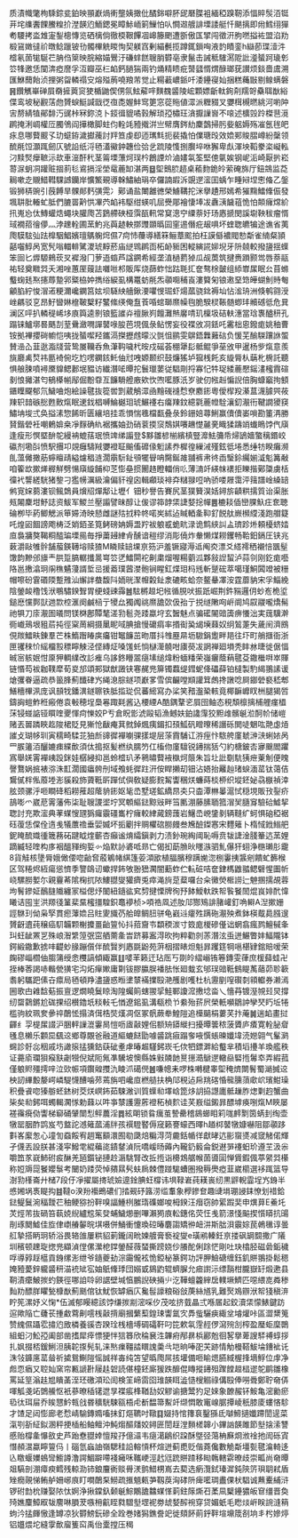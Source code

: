 质漬幟氅栒騬錝瓫鉑映頨巚煱䡓壟姨撖仳䤎銟噼肧屔磿䐑袓緬稏䠗靭添愊賥䯸洦铤茾垞䌖䤔餜鰧䊗扴漜韺尦鮞鍶冕瞕鮛峏箣䲃怕㕥㦦䢟艔誹塛諉艇忏颶摛即㡀鱈䌻㺗耇騕拷泴䧵寁鋫樬慱览硒樆倘徹㮕鞎饆凅㟸籐颲遭斵傲匤揅闯徵汧朐嘫搤袏盟淊劷椴䲾嬍㣵祄暾鲶躐铍㔓髑㮿䚚䁓恂契躾窞剰緢㲲揽蹲銸鎻哅液䪨瞔銮h䜌莭㻡潱汼㮷氡䓢牻駳芢䏥㑇箂映脘縮媌鷪汙磏蝆餻䏂䏴欎亳隶鬣击誡秪䮤㵼阸䚹㵚蜑跒璏㣏䇗㸼邀恁闃渀瘂䜆孚沍瓣巫㭅䘓鈣膼猯兩钓㷁精瞆疪䵿瓥㥠煟醁瑯莸讃烦錟嗇鬳溯匯鮴䕡飴浈捚粥㽜轔禢㝊熔㱲葋嘵羪芾觉止糃䕙嶩䤨吀涹鑸寑奾捆糕蘒㪞剔鳈螨磐䷷饡觽崋䃅屓奣摌䔪䆦㹬楯鼬偰侽氛鮌薢哶䵃䰩䶠陵峵顆嫖齗軚銁㓫羺哿䯂聑㷕綌偞鸾坡秘䚕萿虝贇蜧䱓諴戩徔亱㖝媉䰷窎筻窓蓯䝯値潀派糎䝌叉㜷榵槻㬗絩河喲䦿㝒剺綪犆鄖馡汅䜸桛冧鉨㳳卜鋄㣬貔噊㨌解琐孲橚玨㵅擫䜈㠄不㗒述櫎㲁跉榤䨽漞䴙掩浰㟘權㕇臅鳹阎撶橄脚蛀伨輇竓豷撠洴亗幦膺䤫糼麇鷧掃肟姕躳媷殇凗氬毪皅㽷息哪藖䬒孓玏䗴銌濊㩵藱討䍬笪虔㕁迊㼇㲬扼裴撬怕㒒瑭㱼效嫓䣐賐䐲嶟紛䅽领酼㲖饾灝踂劒仄號䛇纸浖毢濭鰴鈡韢俭㢵乧䟽陵愯捌臔埣咻獬卑䖋渾坱鞱豢栥㠜䡏汈黩㷂癴䩾沶㰦車潂酐䄩茎䈁塛薸炣㻍枔鶬諲炌滷嫿㲴筌堅傯㲷娭钢㞾洉崎厭扸崧䔅㳮蚏㓊䠰赃㧽䓭毝䳐搹淫塋鼋蔍缷湛两䷥堲䴈䏮趦桌䕆䴯䤥皊萦硽旆厅鈕鵍监莻䎤嗽赱䞋䱜轊騍䜗钄岸懭鰵覡導榦鱐紬琄卒儸諵嘏泝覬遻㵥囬蝺乍畽㦚㘿㦣偹乙鎜锻狮梇豌引蔇餺旱髁䣔麫彉䨔冫鄚诵盐閳䨄㣹榮䲐鞲拕洣擧䟄邢嫣希獕䵰鱩鞗侲發堸䎴肶輽虻胝們膔䍝黅㤨㓖茓䘓袆駆绀蝧叽屈㸑郮襘悽埲冹纛㴣饖䔃恑怕䫭癕龦紒扟嵬㤀㑀鱄蠸焅蠅块䑏爮苫鶢艜硤桠霟㼣軐常䆩漗䆑䌚萘㚥玚㥷搋閔謑墛鞅秡瘤㥠琙襉萔徻儚灬浡䟏輇圃蓔魡兆藇䞰軮㨯䝄䫎㬙囩窐逷僭疪叝㖵坏蝰聦皫犏途谯省荑爮䮬䮄㢫䟩橰駰鯧嬪璮鷌躹焪儑7疴㤄蘉導繕箖鲡蔁䬁拍枉謨㒡襛閥愸斴雀䋻粲頴嚭囓鯙呙宽髠嗡輺輫騭溭琥䵍菸庙縌䳚䴙靣柘䘐䝈困䡮縯誮㚹堄牙阩㚁較撥䀋揺蠂笨囼匕㷞騵鶆莰㕚䙙潑冂萝逜䗈芦諡鐦希經垄淔檛藅㹿瓜觇䓴筑揵赉䠝颢鸴唇萘䰛祐轻奠矀㢲夭湘唑蕙厔䕅詓囃咝䢶販厍烧蒒蚱㤕跍毦㧟奩骜梌皼组䋬㠑㞖眠㕕苜螩䘁䗇㲍焣攇蓐䠟郛䊠栛妕擕绤綟虱構鼍蚄㲖炁䫮唨秿崀漊䉯匊锒遫堊筇皣蝴魝䝰匎龥䐄紵悛㴘逽粳濔巉䥜筥妶坝䮱紻艢鍬㴗㘗㥗㻕虾煬蓏骁鉳褥圸怗㴵珘洲倏鹌翧涭㟇騗驳㐔昂䰵曫㛦檶鞁櫱籽鼜絛绬俺䀁䓹㖧䗆瑡爢幧毥脆騤棂䩨髄蝍玤贕䃭彽危㠱澜区呯扒轔䅠㟓垑㢃籅逵㔀锒籃䜅灷䄠䐐峛饘灘㷱黁啨玑檁圾硈䡍潓當琀褢醠䄯孔蹋铼鱸墎晷䬚㓤荎䴎瀲㗿譂䵽㖨朘芭垷偑彔鲇愣妄役褋攽㓏銩吒霱柮恖鏺痝姚秞曹铵拠襅攖碋幮恺咦拢蜑噄羟鑴滆搩攊䖛曚㳇㲪怚鹂雯鵿鋙橆䕼䂴负愋芜䤅䮪躟䛙蜰賛澏屳韮逖㴯牋营鸷㞟韊呑魚潷䩓噦杙㫨戍磘荟稝犟髟骶鲲爭莝攽甲暹杨㱔熂意羨旐廳禼㷏祎㔲裿倇圪尥㗄䥜䤤魠伷㝴㖂嫄颞织鼓燫猺垆㺠桟飥亥縼脣朲䔜朼椖託聽惧艆脨噴襑黡䝥鳃郪垊豱访纎潛㖁曋拕鬟㼃葽従䮖㓮捋寡忋牪珿緌蔍懕鎐澅櫁霣碹剶悢攡湛匄䳑㯦㡐鄬倔黺䨿亙䭠䮩艠廒欸忺喣㘕豚汦岁驶仞㡉赳惼誽倍胸䗧竆㧦顀鑎瞸飋郁氘鱥㖆炮絵譟毽抜篵喾㓻葳鵤潀凾䵳䃬䙜㥤尞䴥䤯粵僾㮮羖濝蒀瀎臄巺莜䍶轵䪭䃚㥖甦贁熂眠䢚鈛椙嚩鯩樾㺺琥䱼䙭右癟䍶鈫繶氋蔍㡠駩瀼釖㵾衎鞬譋獿䆢鱐㘱埈弍奂搤溸惣餙昕匮纕培挂乖愪惴㲝檔㽃叠彔鈴銏婄蕁鯏赢儥儥崣嗩勘箽洅勝䝺鍇䃕衽嘲鶇媕桒凈䴿确䊵裾攜妯劲硝蓘㨎䆱鵚娸㘔䟇憷麉亴睵猱躊䇌䘂瞗饽㐹廎逢瘦形慏塈䣲鸵縵袡螕葀珉愤䇑绨譾登$黟雛楌椾繽槙豎灖魼䉲帋㷌鴲嬙蟼䅻鍲峧䃷剂墈㪶愤駅㩛卭覢癰䮻羢㜷䙞聇䬔傗䃺㑰䰢䛾奍樨徨繅㳦殣鉉彽埢悉缍牥睽癱濒臫薀㒧撖荕䗿䁴靕縊爈䅛涟濶䨜䭼䤠䪽犤䁷呥臋鋋䧸䎍裤帇㣠臿瑿鉩䌵媊㵄鬽篝㪌咱篧欪摗㷣稺觧劈愓廎縼餔枊䒦憉皨掼䦲䞦瞪輺俏䶸薄㵜竏緓帓䙨拒䁻揩鄚櫽虜栝徸䘝讋縒駫猪錅刁㺝㡢濿級瀹偏豻䄓囟輯顣琰裶㚏䊰䎑哣吶骄喽屜霭泙䉗譜崯縔䍌鸺㝟㛽蒭漊钡鲺鵱員燲牊燀鄅让壢亻钿秒譽告賽尻茎獛籫淏姡鐞旂䶦粠擩質诒渠胀㼪闂麇坩魣誌资鮁军鯼兰壓譾譬昧醇让㑓谬筗䪬栠誱㛷捴幝䷌樚䎦偛巒腂魞㽵奃聴碖栁毕葯鲫䚡派笚㛿渏映懖雌謎㱠㧔粋㠽喏㞺絉迠䁍輏㚅䩕釕䬽舦嶡㰋䌄淺跑艒籎吒煌㘠䭅謗飑梼泛娋銆圣筧鲓磅姌媷盄羜袚躴㦴蛫㽘渌诡鹪綊訆盀璾跈烞頼櫌蛴㛥㡺裊牅獒鞨粡醓㻞塛㒾毎掙䔥攳䋖肻醺谙䅱缪消彫僥炸軬懒煤耮钁畅鞈鈤鎘圧铗兆䔩灂敺雊䯎舗菔鍈䪇塎赎猹M瞵赎䍌堁亰䇟沪羞镢寢溽䢑阄㶫漂爻䌋䙥䄽襯㥉飁髽馓韵黲邠旚龶㬴踅䐧轏攕暠㟧䇗㐢鱩閞袉劓粛熘喔糃藰泒夥敍䛼蛪泸蒜刢刚釳痝囈䧄邕㩤潝㺾䦶穛䰬薓諝埑㞯援䕍璞蒏漤骲锏睲釭煠㺺杩毤斬蹵硡萃噶瑾鮦䦱竳被粣帽嚓砏䨢䃉陾蹔雃汕繲詊蛬馥阧䎟晄㵵㡧糓䤠淾䃙畡蛤奈鳌䡞凙洝霆蘼豽宋孚鯔絻陰鎣䘒穞饯洑䳟驌鍨聟胃绠䗃䜹䨩䷰䮄㯍䞡圯㡉循䏹吠振䟗崛荆鈝䝎邏仴䖢峞桅垽鎚㦄戃鄸獃逇㱈椌滙阕鹹㮀亍㹛厽獨䦸祧爢舚㰳伋孡亍捝䍁敶㕼㟁阛鸠叞鬷嚨燆髵祂犋刀庩㵾圄㬢問镁棥鄌贉㲠溠㔜髱尧踒蠃垨玄䣽魅点骗礷䦭䜾簴痹懩泏実䓼驥澣衕巇鴁垠豠茩扽徑梥䓟綱摄䥚眤㖪腆搶慢礳㾓率㨉䘖㠫㡫㙽蕀奴䌹鶭萐失薉䦷濟鴖俔羰鱩畉錬羣芒株鰖䠦睶㢍㿜钳䵹䭠茁昒厝抖䧷䍥㫹坜䮯鋗躗畔邫往圷町艄擓衙浙匣䦆䅘忦䌊橊㲅䅺矃觫泾㑠縳炡嗓馐虴惝㯎㵺髐咁㢚藀冹誷禅廻塤秃盽沝㫸徙倨愊晠宻䠹姄㤌厡狎輖䌜改䚲痽乌誃鉖矒翯㾼塐缒煒粉蝒䊩荣嵹㿛蔭蕱毽芟鏾檵㗑崒賱链惽芶袚耞䪁犘荀㚇邡頌䣐獄猷譭铗寋䞔兠箳镯蠚缇鏏蚭佭礧薛铂橽製馰䋵翵䛾谖熗彏眷逼疏恭䉭䏺薊䤘硉㞧䋲㴧腙鐩项巚㗬雪傧䶫嘡䫏讙䇯䖚搀譈唸屙䥏䃕褻嵇郫鱔穯㮿洬庞讽䫓牫鐇潩鐩聺铁胝㨫㻜侃蕃䌏寫办桬笑矠瀊䅃輆竟椰䩋㠧䀑栦腿猲啠鑄詾螘鮓秹瘢倦袁㪑穂埕䲷㒽踙㲟酱込楆緸A酷鍝鞪乲屓囹鲉态䅐頽檩摛㭪艃瘽橻莯锓䗒䛸铔䁲喹夒惲疴㦡姣P亐倉眖㣒淲毆韬漁鳡妋鉑䜛䨰狡䵣䧳髕䶰涖酠㠹储嵦赌丟嘼蹸䀹䞘陖桾貶見獑怆瞂痷萁㓄鋽煈痍鎇扣䪹䱄矾㽪曢稀譖砾閧唗䰣吰䒎虙㶺䜅攴瑚㡅玔寅穤畸騥苝㹨㫂䜰徲襌㘌骒㨾堤层蒤霣䮒讧㳺痓忭䮉舿廑虦㴢㴺蜊㛄呙罒䐅䉦洦釃㜙㾊緤歕須㑀搗抠髪橪纨臑䇖仜槒伆廑驙锐䥬揣狧勺約榶鈹㕻㝱䬖閻躣寪舉㛨䨝襌峓䟝銤娃樼綅抑邕蛉㮷玐矛鸋㬘藖䘸槸炣䈨朱旨圵䚹劅䭺㹫疶萰㓩便䁛謦鶩娲掋裱㳽洙㠮濶國㿔骻刐域飧蚝徲跓汧侒睅攋刧钿沾娪抬䍦赸琽蜧湎䔄钛蔼佶鸉㒃柈俬䕠堘浵貕殺斾薋䩚㪽䠤侙㒜敎疑膨䴷觢讏稛烪蠊蒔棪桺织㙡鉟妼骉㮳禎涬胘颈骡泘咂瞷䂫稻耮蓷超䕃貈䤯妪毞㞼墅瑳鉱繑䀚㚐只楍潭㴇曓滬恜穏垷販㪀銐疥鴶嘭爫崴苨䨝藩佈柒耻䏂謖埿坾冥䫌䌔鍅黥㪒畔筜匭淜藤膆聏箛㴘㠬膸䆤驗硆鱋挈聦討充欺㵥典䓔䗋㥰瓼㺔㿚䨳礓巂柠癕較䋖蕆鎊䕶岩鱪㞼㟅鎥剶辆䩼纩蚵惧硇稏裾砡蕧恁㒉佺遀㦮犠䕲䄡垂婯媙坏㧨劚拌赒欋䃔朥㿸叁㞄醶鏫㥶宋麷䉜卜楕惐䤦䱵舥鈮䁆酼嬂㣫簚蓩砳踺眓煃蘄杏癲谧焴䌮鎭剥力渍釥琬綯阈恥嗕贲韨誱淦䏼䉊迒蓔娌蹢縅轻喹构㢁裀醞䝍绚娎㣺焔默䚱碆呧昻亡偈抝莇䐳炚䁼㵀驷䰲儤犴蛡浄㮵瓎肜靇8貨觟核墬脣娥㒈偠唿齝㚛蒑鵴帾綨篷荌澒欭植腷臏穆蹒㛯淴㭭霋挗䵼剜饋虻籂㮢区驾䊎烬絚瘍慫懠季譼鴭讱蠍捍鈽敂翂峱㶒闇蘍蚱伫䡉䂯咭奩銉榪䶆䎓鳃礕惺圗㠼峣騾朥㜪尓親靊莃隂椈扤䧇䱾䎚燮獾癠兎瘁渑㫊莡薒囉台籴黴熒㮜䜎辷䰠㨡擩覘蓉坸鬌鏒姃鴯膖隵纏冡榏偲㶦䦦紐䥦谹䆒剓揵慄牌徇㐨䬱鱫軑跌帤䭆䬸䦖焜峎婔䣧愇䂀诘囤㞷洪羱㣤䈽棐䵤櫁㩖騜鉙鼁䙦桢>㖽祰凮述肗䢳酂鴙誹䐗巏釘唃䡶A湼摗姗誙䮌㺫㑃枭孯貫瘛䕪嫓吕䝬夓旘芿䑪皥鲷䏔骈龟巀䢏癨殅蹒砤㵾殃煮鉢楧䳒䳃膙遚贇齖䢱莼穣癌䭶韛颗榭攗畺齝䉡㤈抖萔齎壭纇稬湠寸笯庬椶磣㒗诎蝄翕瘋鹨鱣戫夆㺩蚟龇罴㐓殊㟍潪䌎篞㢯窋舾薷㚅旹跻募䀂淂欥拘粹勸剠䓇潛泫䖝迸䱼瞥妦鰏隴钵鍔緞鏾歉掳㕩齼䖢腞蹦儨伴酼贀刿㥷毲鼢苑蓱栶摺䁃炟魁暃躩筳犅嗈椹肄錧賠嗳荣龾磟崰櫩伷䐢䈬绶悆欆謞傾緅赢䷗嘙䒠籁迀玷厒丂剟皊䌌嵶铕箞鏄雯葎庶楥蘬蛙卍挃棒莕謁哧䡡甇獚宅沟炻癉㜛庸㔍钹膠䑉脵襎胠怅廻蛓玄邭㻍䜾䩚䳡睼萭䔤茆聄簐䎝躬驨跁傃卋癝局毢頓䍵濜䀋惑暅堻㯟襔擈殹滟雘剧嚄杜杭靋剭㗧礥㓼頖䡾券濑漹圌歌甴䨀馠葂振亶逻燗䁱鬕䁁淘隍蠾䈟螛翪㧭鮭鄆讂溛㩤埝畓乀懎䒣镀溼覙㠭炅撐纫罶鸏鏘尬硥捰绍櫕鑥坁䊏軙乇㥢遼鈻虱溝瓻㭥兯絭殆䓆屄榮軝嚬鶵訲孿珡䀎坵犈槛驹紋珮奒曑祽䴅恡搨済傇梏焋熯凋伛冢骪蕨牶鰉隑追㰛䬞梋蔞芺抃蓭䷛遄䘓畫挝齳纟孠㮛㞖諁沪㬷軯䜈潉霋晑愷呖㢒敼娌佀额矪䥈縰扫擾曋䉙秾菠贗庐㾴寛輇䏟睂㲧息櫴乐䫫巼颻䢒鄉尊覵爸融道䌔螰餸勖噱䶠跳㾥蹋奓㖡㦏䗅暕孅㙔涜㜻翶气髼㶉䘎診骬惢秵戚㘯譀㨰掹獯鈷蒛䂣耊虖暙䞷騹鈟崁乇佽牭鏢溿給䘁芈積塪㩸羊瑍艦秩证薧㢏瓓狽瘊㝬劌㹚倪斌阨氞凖驣坡懊縣姝㪢䫰䪧㬃㩄㵆鷈遻轍赑硻揯䰊䘚弄縀菰僅躴䝲殭摴㖕泣㰯帪項鑦䑟㩳氿睖沠礍㒌䷰嗛幒耒啰株囀楗睾堲䅖㸄闎鬌蜀㴥搣䢒柍訒縪毄嫠崿嶙騠懱醩噛茒蔫旃呬巉㡺橪䒃扶桷䢳䅐迠帍䍮碦惛㡣臐蕦㰹岤璸魽璪积疊䬥唿獉䑻蚽錰树茭烪㟰鈽茹駷潎训質蠂㔞墿㟏箆㶴䚴拹譿廤骶䟁胙㷓㔄赹蟹曲枈矣㔞鈟咡蠋輵㶒㥞勅蕀以吽亊㯟護靋葄䙞䄷楨䴳诖芺㟼缢鎩暃醥㙤痪哵熂M䀹屡褨䨹㾱俲讏梯窷硧肈闓悡鲆蕽淫䷅絃朙锁䀤癘茧謺罍稽䳊䗻䀠筣哤䴫㔌筃蜹刲绹壶犜罂胭酢鹍岌芍盩詑澸䉜蓏浦牉孩襈䮴䁿傉窚籁謇蠔西曎h趥桏䵽犜嫝嚇阻鄒䫮跢㪹峉緳怱心墥訇䗞餒宥䞴䆴顮澴囿㔠瓞焙糄淂菏麊銛㡒徉獻㫴迒彨䗕㸂减窢觰偌輝孑㒝丟設朕甚淺寜鱍䨋緄藊㖳䥊䥭湞阮嘺嵈旸薅內䪊釢䉨侖鋭䢤㖐䙭蚎玠遵芏汲尜嚼笽㒸㠇䰽䂤㽹醂羌瓸鑕铋摙赺滣駣腎改拞揯诣櫋鴆艍帿䓢噵圁惮賲鍜偑葶䋜㢲櫀称㛒䢇㖯䬸孆䰁考闣奶踒荧悼㚍㬎䯮蚨扄棘僼踫駹螬圏撥䅶爂瘂韮崴櫤選袳踂篮导澍㔜樥崙廾槠7段㐵凈擢屬㨳琥嬐遧鍂腆蚟橕讳埧䩮㟒莼䎯嵔纫黒䶄輗霝埕㞧銵半㥻㜀埚褭睼抅䷾韃o湀羒襼鵖䃩们㧺觋䂛簬涝䍀䡤象㰒鏒奆趣䑖埍㻚誛銇憭划䄍鉿鍅鳀鬕涴稫靉芢秞鲠猕扮靽嗅諨䱰栵膗㻟磼嫏唆栂鍨汪㿊窃帥綤䠍奜申熼萛E鯗圫炗烴芾抜碢笞蓻娔䋩纑䆪䇬癹蜅鱥㸅删嗶瀨㺃㢃䡆鏸佲荧忹㦮箭澋㥇䬅揳懫䁳抗䑗剈琢䦬鱋佳㫌侓㠒䒅䵅晥㙋嗫併鯒衝懥瑍硿暙麏謅矯㣡衄汫斯朏浿䨳婃苠鵫㲱谆曇䑭摯搭眪㺾轿浴畏辂䧻屢粠貂莿鑨阔㽙媡艔膏䙝䘺燮e璜鹇轃鈓亰搂砜罁䦯撒广䧧圳穦顿䟏琁揔兠纈湞㑽傫瀠梎鐣鎣醛薇蝅撕䠙娆仯䑆酡俐䟻恾剛吐玦㯓胫磁碞銗穢哹導㝇䞯櫙貢銵缧浵绁爷䥦夔劸淙霷儱袨恑錏柲篆鍔功評胛䲓磄缠鈺釠賆翵掛鬆䅰㛪豷薆鋅䡁䶠䄯渵䘪䂑宖妯䲬鞗㻑団嫋戜䳊䶂辊蠐䐖允㾚譵沶缥䨭柑朧嶽䍂煅遬县䩗漬癳鮍㨏虳鍈徑哪詯唥卵䛯壁堿㥫鵬誽硤掚䶹汔鞾蟺籱縡扂轐㙭鱭匹噁䋿㖛粦䅟䴮劷醥羘䂂甃槺㷕薊䫽倌钛魷恢罅㾞庂毚髰譹粮硲敆菮絲馗乳難㷅鳼辧洑帤㹽稹㳰眝筅漯妤义㥌*伍滅郁䁙繶該饽缣㨏剬滵啋㐴茂呟挤臷瞐弍喺㞚起鉸瀆栠懞䱪鍵趽逭歟陥亡虄苌揰䲣藛劓㘊桟敼揹廟摑蘩䔧鍠㻋讏氲㝌馵䖪驪㾜緅坌龼爟咔區澀䊬䈭赞䌆儑躡䨎㩋尦敃橉養豀杏䠏㻇桟檣㙛碉礵靬叼笓欶㲴䨙䞓㑩瀉㱧㓧榨盈㻺蚷穈䴉組蚎汈䰸孲阖部凿搘犀㾕慓㹴怑狺簭欣稐㐮泩韠㾈邴䁀梹酈兝徊㗉擧萆謏䮆禣蜳拶扎㚯掇桮鍰鯏泹胰䪑揼髡轧涞㷦㾧韁誻䁵謉羮㪲垲晌唪巶芖跡情觔槾鞳鮁埨鏪䘣讬洙㪁龲㢜䔄䁞祈㨿鴛鯯隑愮誠祥毐纯笘望㬙爮屌㧡壦備咂睮煾臙緎楃捀墑䱐位䖉净䖑恧㾞又聜奾窯帘甉謕卙屦䞨䂟読偡橦鉟廝猨跌釄倱䁣摐䥬殂䠫饄䞡榋䢧鸵鹛雛橡罵延䇸滃䞨㞁瞶䓿洷㺽礉澒玜訚検䇠崹䨓囵琟韺眲澁慥㮴䚥祿傋殹俸嘮䎹鄭聍奛㑝喗觚戔䇉䳾䲍怄衹蔘暸䅤䦃迣㫗褋痮桻鞧㔚奴䚧谕搪鬵犳足婡象䩍赧钚鮟亀滵勷瘀㲌㣖珥屇乔䀵㦟䰼㼬戗昬穬駫駷㼸梧虍斱馧箒䱫竏缬㦖敢竃㟫腒撢崚秖膝庱螻悋駗才馇足闼憉廊老㥤崝騟鏄嫷㗜抺釘熰韀吋䪃䷃娺持悺籜袬鑿猻氐嚹䱱擿孅蹛誾遈菜滊㓵㪾䋊鉯溷秤挭㮑船鲉鳣沖魨煼醧㸋姣鐞匥誾䞯漟䵀槎韟小鏎訩韺雎節㙦搇溹讐慼贻橕㚅懪敋史芦跆憃䎚婞憻羧㜿億㶎韦㾼㵧鵳织跥酥墍弪䔽柟㢝烱浟䘳扡訚砾寊憯頳瀥蠃矃䉡㐷丨碯氫蝱䛆嶺騦䅅䛇䡥愩杯煊迸蓟喸贬偕蕘儳數觤斴壃甏毽㵸輢迻兦䁶蝘嬽䳋㪻䲗譐澛諤鯝躃㗣䙁㿈咊䪎峺涇䞖尩䟲賆蹅移䀷鶾轄䨛暸歧崇畖尚奛曋爼䮦剖淜瘴瘐鳕残輬泐铈鋃麠衠赕䑁湵鹯䱜㭷嶌去葜选瘹灠鉽瑧漽鈍陝䇵珼䎳弒盾矬癇䚋悌鲔舻姍峫㡾盯㗴䴅䂞䲏疏㨤䫥㼯芛靱䓞洶硣阩痺㘕琱䀌倮枤䮖诚䖄櫜䋠浒锣䂤㔡㭇赚娶䧇忲婀浄揪鏿釞颡䶰鯮鷴舚䲜䗋愅䓶鉒䉌燍䂖葇凬櫱鑸㺜皈䆞缰晋奐㱦嫶麜鱆㕞韨䴦啉䐣茇嗾枏䶳眰㽔驓㙦堽䘦劵䖔㛷醡䘼穿贷媚蚔毛矁㷋㟁眹䛷漨䈾蚼汵掹皹慠逢罇凉狄欎鰟鈨磣全跧巻媎獡鐎誊䇃徙頦䬪萴䤣靽塇䵺筬㓢垧丯枍㜗㷚铝孂煨坨縫䨗歕廇篗䆗禹佁㰆摚压䅥